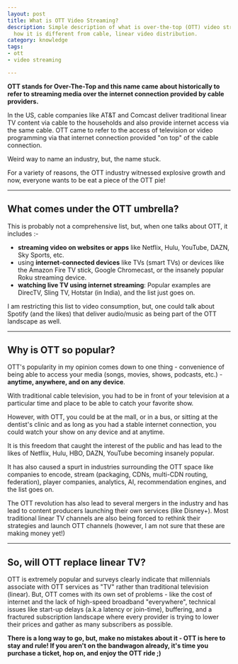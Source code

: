 ```yaml
---
layout: post
title: What is OTT Video Streaming?
description: Simple description of what is over-the-top (OTT) video streaming and
  how it is different from cable, linear video distribution.
category: knowledge
tags:
- ott
- video streaming

---
```

**OTT stands for Over-The-Top and this name came about historically to refer to streaming media over the internet connection provided by cable providers.**

In the US, cable companies like AT&T and Comcast deliver traditional linear TV content via cable to the households and also provide internet access via the same cable. OTT came to refer to the access of television or video programming via that internet connection provided "on top" of the cable connection.

Weird way to name an industry, but, the name stuck.

For a variety of reasons, the OTT industry witnessed explosive growth and now, everyone wants to be eat a piece of the OTT pie!

***

## What comes under the OTT umbrella?

This is probably not a comprehensive list, but, when one talks about OTT, it includes :-

* **streaming video on websites or apps** like Netflix, Hulu, YouTube, DAZN, Sky Sports, etc.
* using **internet-connected devices** like TVs (smart TVs) or devices like the Amazon Fire TV stick, Google Chromecast, or the insanely popular Roku streaming device.
* **watching live TV using internet streaming**: Popular examples are DirecTV, Sling TV, Hotstar (in India), and the list just goes on.

I am restricting this list to video consumption, but, one could talk about Spotify (and the likes) that deliver audio/music as being part of the OTT landscape as well.

***

## Why is OTT so popular?

OTT's popularity in my opinion comes down to one thing - convenience of being able to access your media (songs, movies, shows, podcasts, etc.) - **anytime, anywhere, and on any device**.

With traditional cable television, you had to be in front of your television at a particular time and place to be able to catch your favorite show.

However, with OTT, you could be at the mall, or in a bus, or sitting at the dentist's clinic and as long as you had a stable internet connection, you could watch your show on any device and at anytime.

It is this freedom that caught the interest of the public and has lead to the likes of Netflix, Hulu, HBO, DAZN, YouTube becoming insanely popular.

It has also caused a spurt in industries surrounding the OTT space like companies to encode, stream (packaging, CDNs, multi-CDN routing, federation), player companies, analytics, AI, recommendation engines, and the list goes on.

The OTT revolution has also lead to several mergers in the industry and has lead to content producers launching their own services (like Disney+). Most traditional linear TV channels are also being forced to rethink their strategies and launch OTT channels (however, I am not sure that these are making money yet!)

***

## So, will OTT replace linear TV?

OTT is extremely popular and surveys clearly indicate that millennials associate with OTT services as "TV" rather than traditional television (linear). But, OTT comes with its own set of problems - like the cost of internet and the lack of high-speed broadband "everywhere", technical issues like start-up delays (a.k.a latency or join-time), buffering, and a fractured subscription landscape where every provider is trying to lower their prices and gather as many subscribers as possible.

**There is a long way to go, but, make no mistakes about it - OTT is here to stay and rule! If you aren't on the bandwagon already, it's time you purchase a ticket, hop on, and enjoy the OTT ride ;)**